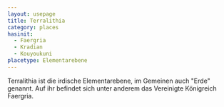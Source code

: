 ```yaml
---
layout: usepage
title: Terralithia
category: places
hasinit:
  - Faergria
  - Kradian
  - Kouyoukuni
placetype: Elementarebene
---
```


Terralithia ist die irdische Elementarebene, im Gemeinen auch "Erde" genannt. Auf ihr befindet sich unter anderem das
Vereinigte Königreich Faergria.